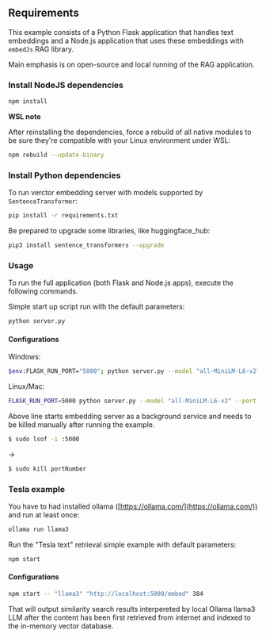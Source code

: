 ## Requirements

This example consists of a Python Flask application that handles text embeddings and a Node.js application that uses these embeddings with `embedJs` RAG library.

Main emphasis is on open-source and local running of the RAG application.


### Install NodeJS dependencies

```bash
npm install
```

**WSL note**

After reinstalling the dependencies, force a rebuild of all native modules to be sure they're compatible with your Linux environment under WSL:

```bash
npm rebuild --update-binary
```

### Install Python dependencies

To run verctor embedding server with models supported by `SentenceTransformer`:

```bash
pip install -r requirements.txt
```

Be prepared to upgrade some libraries, like huggingface_hub:

```bash
pip3 install sentence_transformers --upgrade
```

### Usage

To run the full application (both Flask and Node.js apps), execute the following commands.

Simple start up script run with the default parameters:

```bash
python server.py
```

#### Configurations

Windows:

```bash
$env:FLASK_RUN_PORT="5000"; python server.py --model "all-MiniLM-L6-v2" --port 5000
```

Linux/Mac:

```bash
FLASK_RUN_PORT=5000 python server.py --model "all-MiniLM-L6-v2" --port 5000 &
```

Above line starts embedding server as a background service and needs to be killed manually after running the example.

```bash
$ sudo lsof -i :5000
```

->

```bash
$ sudo kill portNumber
```

### Tesla example

You have to had installed ollama ([https://ollama.com/](https://ollama.com/)) and run at least once:

```bash
ollama run llama3
```

Run the "Tesla text" retrieval simple example with default parameters:

```bash
npm start
```

#### Configurations

```bash
npm start -- "llama3" "http://localhost:5000/embed" 384
```

That will output similarity search results interpereted by local Ollama llama3 LLM after the content has been first retrieved from internet and indexed to the in-memory vector database.
